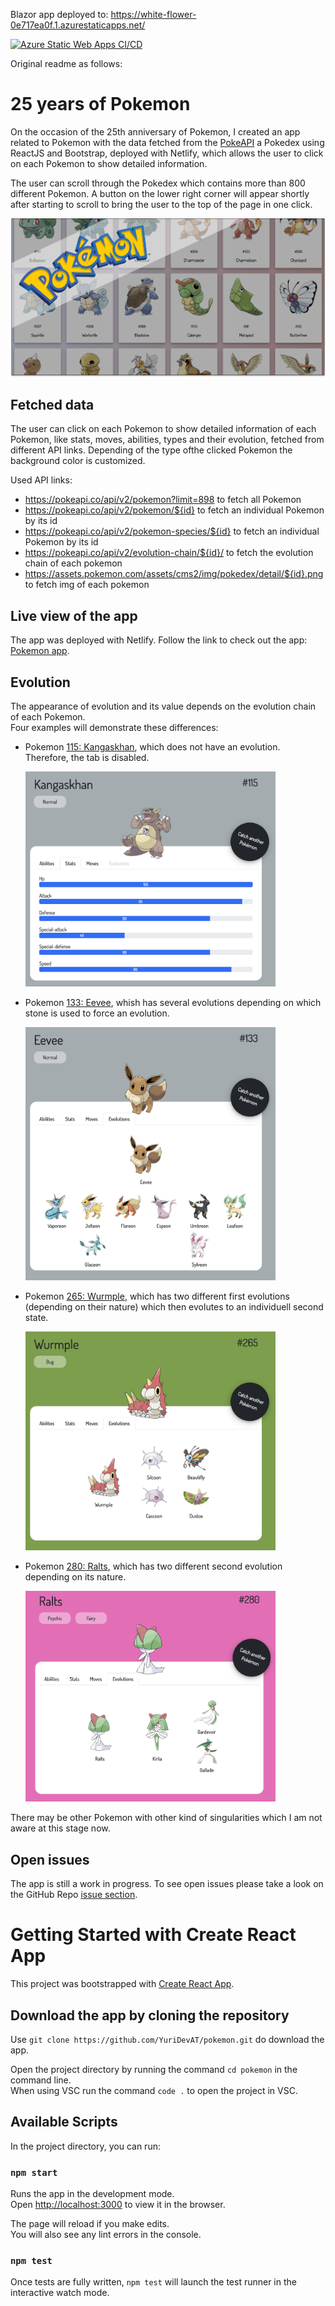 Blazor app deployed to: https://white-flower-0e717ea0f.1.azurestaticapps.net/

[![Azure Static Web Apps CI/CD](https://github.com/codemonkey85/pokemon/actions/workflows/azure-static-web-apps-white-flower-0e717ea0f.yml/badge.svg)](https://github.com/codemonkey85/pokemon/actions/workflows/azure-static-web-apps-white-flower-0e717ea0f.yml)

Original readme as follows:

# 25 years of Pokemon

On the occasion of the 25th anniversary of Pokemon, I created an app related to
Pokemon with the data fetched from the [PokeAPI](https://pokeapi.co/) a Pokedex
using ReactJS and Bootstrap, deployed with Netlify, which allows the user to click
on each Pokemon to show detailed information.

The user can scroll through the Pokedex which contains more than 800 different
Pokemon. A button on the lower right corner will appear shortly after starting to
scroll to bring the user to the top of the page in one click.

[![App preview](https://github.com/YuriDevAT/pokemon/blob/master/public/images/thumbnail-pokemon.png)](https://youtu.be/dBOb1VuNnA4)

## Fetched data

The user can click on each Pokemon to show detailed information of each Pokemon,
like stats, moves, abilities, types and their evolution, fetched from different
API links. Depending of the type ofthe clicked Pokemon the background color is
customized.

Used API links:
- https://pokeapi.co/api/v2/pokemon?limit=898 to fetch all Pokemon
- https://pokeapi.co/api/v2/pokemon/${id} to fetch an individual Pokemon by its id
- https://pokeapi.co/api/v2/pokemon-species/${id} to fetch an individual Pokemon by its id
- https://pokeapi.co/api/v2/evolution-chain/${id}/ to fetch the evolution chain of each pokemon
- https://assets.pokemon.com/assets/cms2/img/pokedex/detail/${id}.png to fetch img of each pokemon


## Live view of the app

The app was deployed with Netlify. Follow the link to check out the app:
[Pokemon app](https://pokemon25.netlify.app/).

## Evolution

The appearance of evolution and its value depends on the evolution chain of each
Pokemon. \
Four examples will demonstrate these differences:

- Pokemon [115: Kangaskhan](https://pokemon25.netlify.app/pokemon/265), which
  does not have an evolution. Therefore, the tab is disabled.
  
  <img width="400" src="https://github.com/YuriDevAT/pokemon/blob/master/public/images/kangaskhan.png" />
- Pokemon [133: Eevee](https://pokemon25.netlify.app/pokemon/133), whish has
  several evolutions depending on which stone is used to force an evolution.
  
  <img width="400" src="https://github.com/YuriDevAT/pokemon/blob/master/public/images/eevee.png" />
- Pokemon [265: Wurmple](https://pokemon25.netlify.app/pokemon/265), which has
  two different first evolutions (depending on their nature) which then evolutes to
  an individuell second state.
  
  <img width="400" src="https://github.com/YuriDevAT/pokemon/blob/master/public/images/wurmple.png" />
- Pokemon [280: Ralts](https://pokemon25.netlify.app/pokemon/280), which has two
  different second evolution depending on its nature.
  
  <img width="400" src="https://github.com/YuriDevAT/pokemon/blob/master/public/images/ralts.png" />

There may be other Pokemon with other kind of singularities which I am not aware
at this stage now.

## Open issues

The app is still a work in progress. To see open issues please take a look on
the GitHub Repo [issue section](https://github.com/YuriDevAT/pokemon/issues).

# Getting Started with Create React App

This project was bootstrapped with [Create React App](https://github.com/facebook/create-react-app).

## Download the app by cloning the repository

Use `git clone https://github.com/YuriDevAT/pokemon.git` do download the app.

Open the project directory by running the command `cd pokemon` in the command line.\
When using VSC run the command `code .` to open the project in VSC.

## Available Scripts

In the project directory, you can run:

### `npm start`

Runs the app in the development mode.\
Open [http://localhost:3000](http://localhost:3000) to view it in the browser.

The page will reload if you make edits.\
You will also see any lint errors in the console.

### `npm test`

Once tests are fully written, `npm test` will launch the test runner in the
interactive watch mode.
